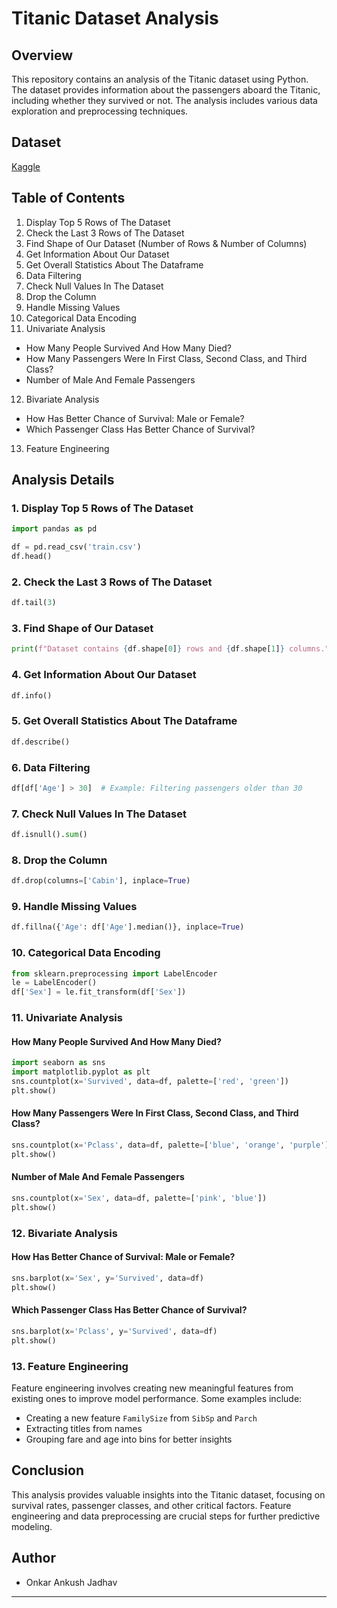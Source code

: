 # Titanic Dataset Analysis

## Overview
This repository contains an analysis of the Titanic dataset using Python. The dataset provides information about the passengers aboard the Titanic, including whether they survived or not. The analysis includes various data exploration and preprocessing techniques.

## Dataset

[Kaggle](https://www.kaggle.com/c/titanic)

## Table of Contents
1. Display Top 5 Rows of The Dataset
2. Check the Last 3 Rows of The Dataset
3. Find Shape of Our Dataset (Number of Rows & Number of Columns)
4. Get Information About Our Dataset
5. Get Overall Statistics About The Dataframe
6. Data Filtering
7. Check Null Values In The Dataset
8. Drop the Column
9. Handle Missing Values
10. Categorical Data Encoding
11. Univariate Analysis
   - How Many People Survived And How Many Died?
   - How Many Passengers Were In First Class, Second Class, and Third Class?
   - Number of Male And Female Passengers
12. Bivariate Analysis
   - How Has Better Chance of Survival: Male or Female?
   - Which Passenger Class Has Better Chance of Survival?
13. Feature Engineering

## Analysis Details
### 1. Display Top 5 Rows of The Dataset
```python
import pandas as pd

df = pd.read_csv('train.csv')
df.head()
```

### 2. Check the Last 3 Rows of The Dataset
```python
df.tail(3)
```

### 3. Find Shape of Our Dataset
```python
print(f"Dataset contains {df.shape[0]} rows and {df.shape[1]} columns.")
```

### 4. Get Information About Our Dataset
```python
df.info()
```

### 5. Get Overall Statistics About The Dataframe
```python
df.describe()
```

### 6. Data Filtering
```python
df[df['Age'] > 30]  # Example: Filtering passengers older than 30
```

### 7. Check Null Values In The Dataset
```python
df.isnull().sum()
```

### 8. Drop the Column
```python
df.drop(columns=['Cabin'], inplace=True)
```

### 9. Handle Missing Values
```python
df.fillna({'Age': df['Age'].median()}, inplace=True)
```

### 10. Categorical Data Encoding
```python
from sklearn.preprocessing import LabelEncoder
le = LabelEncoder()
df['Sex'] = le.fit_transform(df['Sex'])
```

### 11. Univariate Analysis
#### How Many People Survived And How Many Died?
```python
import seaborn as sns
import matplotlib.pyplot as plt
sns.countplot(x='Survived', data=df, palette=['red', 'green'])
plt.show()
```

#### How Many Passengers Were In First Class, Second Class, and Third Class?
```python
sns.countplot(x='Pclass', data=df, palette=['blue', 'orange', 'purple'])
plt.show()
```

#### Number of Male And Female Passengers
```python
sns.countplot(x='Sex', data=df, palette=['pink', 'blue'])
plt.show()
```

### 12. Bivariate Analysis
#### How Has Better Chance of Survival: Male or Female?
```python
sns.barplot(x='Sex', y='Survived', data=df)
plt.show()
```

#### Which Passenger Class Has Better Chance of Survival?
```python
sns.barplot(x='Pclass', y='Survived', data=df)
plt.show()
```

### 13. Feature Engineering
Feature engineering involves creating new meaningful features from existing ones to improve model performance. Some examples include:
- Creating a new feature `FamilySize` from `SibSp` and `Parch`
- Extracting titles from names
- Grouping fare and age into bins for better insights

## Conclusion
This analysis provides valuable insights into the Titanic dataset, focusing on survival rates, passenger classes, and other critical factors. Feature engineering and data preprocessing are crucial steps for further predictive modeling.

## Author

- Onkar Ankush Jadhav
  
---



